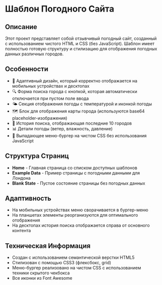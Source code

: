 # Шаблон Погодного Сайта

## Описание

Этот проект представляет собой отзывчивый погодный сайт, созданный с использованием чистого HTML и CSS (без JavaScript). Шаблон имеет полностью готовую структуру и стилизацию для отображения погодных данных различных городов.

## Особенности

- 📱 Адаптивный дизайн, который корректно отображается на мобильных устройствах и десктопах
- 🔍 Форма поиска города с кнопкой, которая автоматически отключается при пустом поле ввода
- 🌤️ Секция отображения погоды с температурой и иконкой погоды
- 🗺️ Блок для отображения карты города (используются base64 placeholder-изображения)
- 📜 История поиска, отображающая последние 10 городов
- 📊 Детали погоды (ветер, влажность, давление)
- 🍔 Выпадающее меню-бургер на чистом CSS без использования JavaScript

## Структура Страниц

- **Home** - Главная страница со списком доступных шаблонов
- **Example Data** - Пример страницы с погодными данными для Лондона
- **Blank State** - Пустое состояние страницы без погодных данных

## Адаптивность

- На мобильных устройствах меню сворачивается в бургер-меню
- На планшетах элементы реорганизуются для оптимального отображения
- На десктопах история поиска отображается справа от основного контента

## Техническая Информация

- Создан с использованием семантической верстки HTML5
- Стилизован с помощью CSS3 (флексбокс, grid)
- Меню-бургер реализовано на чистом CSS с использованием техники скрытого чекбокса
- Все иконки из Font Awesome
